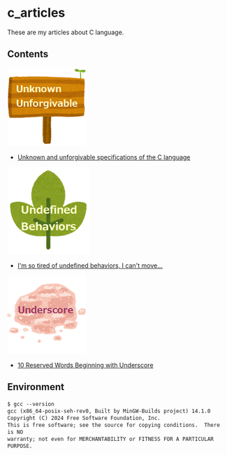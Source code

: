 # c_articles
These are my articles about C language.

## Contents

![unknown_and_unforgivable](./images/unknown_and_unforgivable.png)
- [Unknown and unforgivable specifications of the C language](https://github.com/y-tetsu/c_practice/tree/main/unknown_and_unforgivable)

![ub](./images/ub.png)
- [I'm so tired of undefined behaviors, I can't move...](https://github.com/y-tetsu/c_practice/tree/main/ub)

![underscore](./images/underscore.png)
- [10 Reserved Words Beginning with Underscore](https://github.com/y-tetsu/c_practice/tree/main/underscore)


## Environment

```
$ gcc --version
gcc (x86_64-posix-seh-rev0, Built by MinGW-Builds project) 14.1.0
Copyright (C) 2024 Free Software Foundation, Inc.
This is free software; see the source for copying conditions.  There is NO
warranty; not even for MERCHANTABILITY or FITNESS FOR A PARTICULAR PURPOSE.
```

